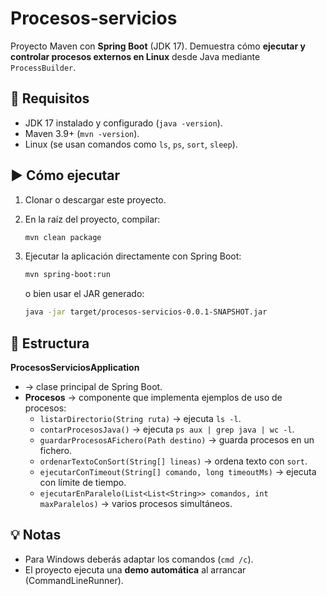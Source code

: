 # Procesos-servicios

Proyecto Maven con **Spring Boot** (JDK 17). Demuestra cómo **ejecutar y controlar procesos externos en Linux** desde Java mediante `ProcessBuilder`.

## 🚀 Requisitos

- JDK 17 instalado y configurado (`java -version`).
- Maven 3.9+ (`mvn -version`).
- Linux (se usan comandos como `ls`, `ps`, `sort`, `sleep`).

## ▶️ Cómo ejecutar

1. Clonar o descargar este proyecto.
2. En la raíz del proyecto, compilar:

   ```bash
   mvn clean package
   ```

3. Ejecutar la aplicación directamente con Spring Boot:

   ```bash
   mvn spring-boot:run
   ```

   o bien usar el JAR generado:

   ```bash
   java -jar target/procesos-servicios-0.0.1-SNAPSHOT.jar
   ```

## 📂 Estructura
  
**ProcesosServiciosApplication** 
- → clase principal de Spring Boot.
- **Procesos** → componente que implementa ejemplos de uso de procesos:
  - `listarDirectorio(String ruta)` → ejecuta `ls -l`.
  - `contarProcesosJava()` → ejecuta `ps aux | grep java | wc -l`.
  - `guardarProcesosAFichero(Path destino)` → guarda procesos en un fichero.
  - `ordenarTextoConSort(String[] lineas)` → ordena texto con `sort`.
  - `ejecutarConTimeout(String[] comando, long timeoutMs)` → ejecuta con límite de tiempo.
  - `ejecutarEnParalelo(List<List<String>> comandos, int maxParalelos)` → varios procesos simultáneos.

## 💡 Notas

- Para Windows deberás adaptar los comandos (`cmd /c`).
- El proyecto ejecuta una **demo automática** al arrancar (CommandLineRunner).